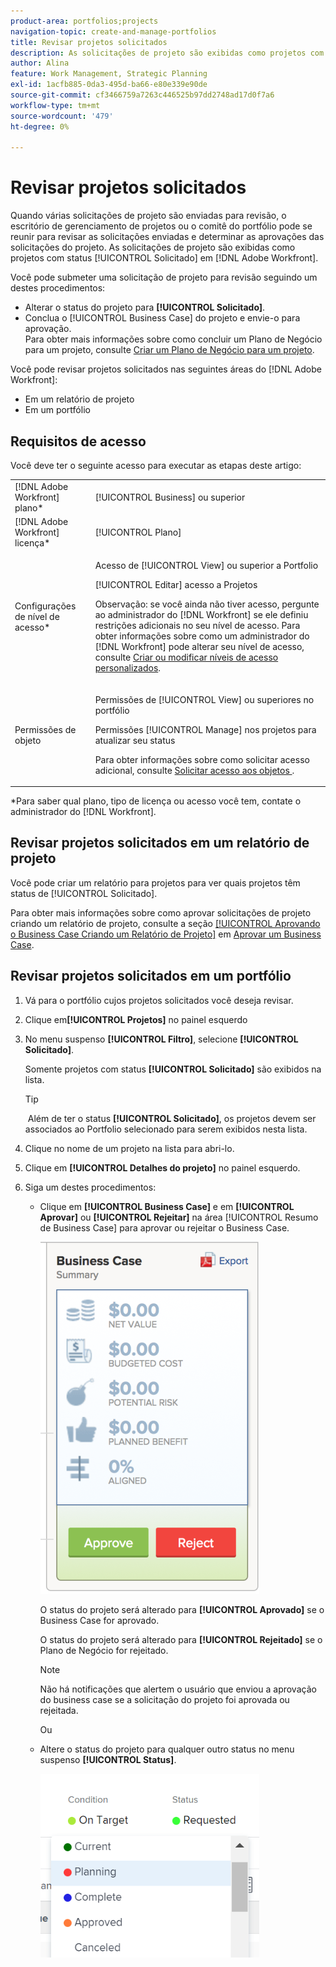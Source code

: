 ```yaml
---
product-area: portfolios;projects
navigation-topic: create-and-manage-portfolios
title: Revisar projetos solicitados
description: As solicitações de projeto são exibidas como projetos com status [!UICONTROL Solicitado] no Adobe Workfront. Este artigo descreve como revisar solicitações de projeto.
author: Alina
feature: Work Management, Strategic Planning
exl-id: 1acfb885-0da3-495d-ba66-e80e339e90de
source-git-commit: cf3466759a7263c446525b97dd2748ad17d0f7a6
workflow-type: tm+mt
source-wordcount: '479'
ht-degree: 0%

---
```


# Revisar projetos solicitados

Quando várias solicitações de projeto são enviadas para revisão, o escritório de gerenciamento de projetos ou o comitê do portfólio pode se reunir para revisar as solicitações enviadas e determinar as aprovações das solicitações do projeto. As solicitações de projeto são exibidas como projetos com status [!UICONTROL Solicitado] em [!DNL Adobe Workfront].

Você pode submeter uma solicitação de projeto para revisão seguindo um destes procedimentos:

* Alterar o status do projeto para **[!UICONTROL Solicitado]**.
* Conclua o [!UICONTROL Business Case] do projeto e envie-o para aprovação.\
   Para obter mais informações sobre como concluir um Plano de Negócio para um projeto, consulte [Criar um Plano de Negócio para um projeto](../../../manage-work/projects/define-a-business-case/create-business-case.md).

Você pode revisar projetos solicitados nas seguintes áreas do [!DNL Adobe Workfront]:

* Em um relatório de projeto
* Em um portfólio

## Requisitos de acesso

Você deve ter o seguinte acesso para executar as etapas deste artigo:

<table style="table-layout:auto"> 
 <col> 
 <col> 
 <tbody> 
  <tr> 
   <td role="rowheader">[!DNL Adobe Workfront] plano*</td> 
   <td> <p>[!UICONTROL Business] ou superior</p> </td> 
  </tr> 
  <tr> 
   <td role="rowheader">[!DNL Adobe Workfront] licença*</td> 
   <td> <p>[!UICONTROL Plano] </p> </td> 
  </tr> 
  <tr> 
   <td role="rowheader">Configurações de nível de acesso*</td> 
   <td> <p>Acesso de [!UICONTROL View] ou superior a Portfolio</p> <p>[!UICONTROL Editar] acesso a Projetos</p> <p>Observação: se você ainda não tiver acesso, pergunte ao administrador do [!DNL Workfront] se ele definiu restrições adicionais no seu nível de acesso. Para obter informações sobre como um administrador do [!DNL Workfront] pode alterar seu nível de acesso, consulte <a href="../../../administration-and-setup/add-users/configure-and-grant-access/create-modify-access-levels.md" class="MCXref xref">Criar ou modificar níveis de acesso personalizados</a>.</p> </td> 
  </tr> 
  <tr> 
   <td role="rowheader">Permissões de objeto</td> 
   <td> <p>Permissões de [!UICONTROL View] ou superiores no portfólio</p> <p>Permissões [!UICONTROL Manage] nos projetos para atualizar seu status</p> <p>Para obter informações sobre como solicitar acesso adicional, consulte <a href="../../../workfront-basics/grant-and-request-access-to-objects/request-access.md" class="MCXref xref">Solicitar acesso aos objetos </a>.</p> </td> 
  </tr> 
 </tbody> 
</table>

&#42;Para saber qual plano, tipo de licença ou acesso você tem, contate o administrador do [!DNL Workfront].

## Revisar projetos solicitados em um relatório de projeto

Você pode criar um relatório para projetos para ver quais projetos têm status de [!UICONTROL Solicitado].

Para obter mais informações sobre como aprovar solicitações de projeto criando um relatório de projeto, consulte a seção [[!UICONTROL Aprovando o Business Case Criando um Relatório de Projeto]](../../../manage-work/projects/define-a-business-case/approve-business-case.md#build-a-report) em [Aprovar um Business Case](../../../manage-work/projects/define-a-business-case/approve-business-case.md). 

## Revisar projetos solicitados em um portfólio

1. Vá para o portfólio cujos projetos solicitados você deseja revisar.
1. Clique em&#x200B;**[!UICONTROL Projetos]** no painel esquerdo
1. No menu suspenso **[!UICONTROL Filtro]**, selecione **[!UICONTROL Solicitado]**.

   Somente projetos com status **[!UICONTROL Solicitado]** são exibidos na lista.

   >[!TIP]
   >
   > Além de ter o status **[!UICONTROL Solicitado]**, os projetos devem ser associados ao Portfolio selecionado para serem exibidos nesta lista.

1. Clique no nome de um projeto na lista para abri-lo.
1. Clique em **[!UICONTROL Detalhes do projeto]** no painel esquerdo.
1. Siga um destes procedimentos:

   * Clique em **[!UICONTROL Business Case]** e em **[!UICONTROL Aprovar]** ou **[!UICONTROL Rejeitar]** na área [!UICONTROL Resumo de Business Case] para aprovar ou rejeitar o Business Case.

     ![approve_or_reject_business_case.png](assets/approve-or-reject-business-case-350x563.png)

     O status do projeto será alterado para **[!UICONTROL Aprovado]** se o Business Case for aprovado.

     O status do projeto será alterado para **[!UICONTROL Rejeitado]** se o Plano de Negócio for rejeitado.

     >[!NOTE]
     >
     >Não há notificações que alertem o usuário que enviou a aprovação do business case se a solicitação do projeto foi aprovada ou rejeitada. 

     Ou

   * Altere o status do projeto para qualquer outro status no menu suspenso **[!UICONTROL Status]**.

     ![](assets/project-status-change-from-drop-down-in-header-nwe-350x294.png)
 

 
